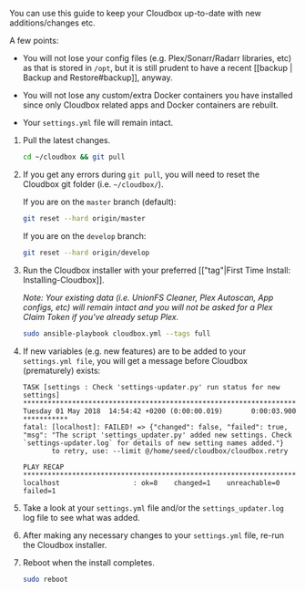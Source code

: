 You can use this guide to keep your Cloudbox up-to-date with new additions/changes etc.

A few points:

 - You will not lose your config files (e.g. Plex/Sonarr/Radarr libraries, etc) as that is stored in `/opt`, but it is still prudent to have a recent [[backup | Backup and Restore#backup]], anyway.

 - You will not lose any custom/extra Docker containers you have installed since only Cloudbox related apps and Docker containers are rebuilt. 

- Your `settings.yml` file will remain intact.




1. Pull the latest changes.

   ```bash
   cd ~/cloudbox && git pull
   ```

1. If you get any errors during `git pull`, you will need to reset the Cloudbox git folder (i.e. `~/cloudbox/`).

   If you are on the `master` branch (default):
   ```bash
   git reset --hard origin/master
   ```

   If you are on the `develop` branch:
   ```bash
   git reset --hard origin/develop
   ```

1. Run the Cloudbox installer with your preferred [["tag"|First Time Install: Installing-Cloudbox]]. 

   _Note: Your existing data (i.e. UnionFS Cleaner, Plex Autoscan, App configs, etc) will remain intact and you will not be asked for a Plex Claim Token if you've already setup Plex._

   ```bash
   sudo ansible-playbook cloudbox.yml --tags full
   ```
   
1. If new variables (e.g. new features) are to be added to your `settings.yml file`, you will get a message before Cloudbox (prematurely) exists:

   ```
   TASK [settings : Check 'settings-updater.py' run status for new settings] **********************************************************************************************************************************************************
   Tuesday 01 May 2018  14:54:42 +0200 (0:00:00.019)       0:00:03.900 ***********
   fatal: [localhost]: FAILED! => {"changed": false, "failed": true, "msg": "The script 'settings_updater.py' added new settings. Check `settings-updater.log` for details of new setting names added."}
          to retry, use: --limit @/home/seed/cloudbox/cloudbox.retry

   PLAY RECAP *************************************************************************************************************************************************************************************************************************
   localhost                  : ok=8    changed=1    unreachable=0    failed=1
   ```

1. Take a look at your `settings.yml` file and/or the `settings_updater.log` log file to see what was added. 

1. After making any necessary changes to your `settings.yml` file, re-run the Cloudbox installer.

1. Reboot when the install completes.

   ```bash
   sudo reboot
   ```